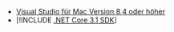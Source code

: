 * [Visual Studio für Mac Version 8,4 oder höher](https://visualstudio.microsoft.com/vs/mac/)
* [!INCLUDE [.NET Core 3.1 SDK](~/includes/3.1-SDK.md)]
